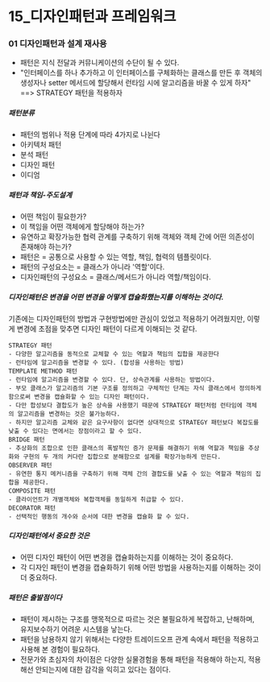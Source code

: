 # 15_디자인패턴과 프레임워크
### 01 디자인패턴과 설계 재사용
- 패턴은 지식 전달과 커뮤니케이션의 수단이 될 수 있다.
- "인터페이스를 하나 추가하고 이 인터페이스를 구체화하는 클래스를 만든 후 객체의 생성자나 setter 메서드에 할당해서 런타임 시에 알고리즘을 바꿀 수 있게 하자" ==> STRATEGY 패턴을 적용하자

##### 패턴분류
- 패턴의 범위나 적용 단계에 따라 4가지로 나뉜다
- 아키텍처 패턴
- 분석 패턴
- 디자인 패턴
- 이디엄

##### 패턴과 책임-주도설계
- 어떤 책임이 필요한가?
- 이 책임을 어떤 객체에게 할당해야 하는가?
- 유연하고 확장가능한 협력 관계를 구축하기 위해 객체와 객체 간에 어떤 의존성이 존재해야 하는가?
- 패턴은 = 공통으로 사용할 수 있는 역할, 책임, 협력의 템플릿이다.
- 패턴의 구성요소는 = 클래스가 아니라 '역할'이다.
- 디자인패턴의 구성요소 = 클래스/메서드가 아니라 역할/책임이다.

##### 디자인패턴은 변경을 어떤 변경을 어떻게 캡슐화했는지를 이해하는 것이다.
기존에는 디자인패턴의 방법과 구현방법에만 관심이 있었고 적용하기 어려웠지만, 이렇게 변경에 초점을 맞추면 디자인 패턴이 다르게 이해되는 것 같다.
```
STRATEGY 패턴
- 다양한 알고리즘을 동적으로 교체할 수 있는 역할과 책임의 집합을 제공한다
- 런타임에 알고리즘을 변경할 수 있다. (합성을 사용하는 방법)
TEMPLATE METHOD 패턴
- 런타임에 알고리즘을 변경할 수 있다. 단, 상속관계를 사용하는 방법이다.
- 부모 클래스가 알고리즘의 기본 구조를 정의하고 구체적인 단계는 자식 클래스에서 정의하게 함으로써 변경을 캡슐화할 수 있는 디자인 패턴이다.
- 다만 합성보다 결합도가 높은 상속을 사용했기 때문에 STRATEGY 패턴처럼 런타임에 객체의 알고리즘을 변경하는 것은 불가능하다.
- 하지만 알고리즘 교체와 같은 요구사항이 없다면 상대적으로 STRATEGY 패턴보다 복잡도를 낮출 수 있다는 면에서는 장점이라고 할 수 있다.
BRIDGE 패턴
- 추상화의 조합으로 인한 클래스의 폭발적인 증가 문제를 해결하기 위해 역할과 책임을 추상화와 구현의 두 개의 커다란 집합으로 분해함으로 설계를 확장가능하게 만든다.
OBSERVER 패턴
- 유연한 통지 메커니즘을 구축하기 위해 객체 간의 결합도를 낮출 수 있는 역할과 책임의 집합을 제공한다.
COMPOSITE 패턴
- 클라이언트가 개별객체와 복합객체를 동일하게 취급할 수 있다.
DECORATOR 패턴
- 선택적인 행동의 개수와 순서에 대한 변경을 캡슐화 할 수 있다.
```

##### 디자인패턴에서 중요한 것은
- 어떤 디자인 패턴이 어떤 변경을 캡슐화하는지를 이해하는 것이 중요하다.
- 각 디자인 패턴이 변경을 캡슐화하기 위해 어떤 방법을 사용하는지를 이해하는 것이 더 중요하다.

##### 패턴은 출발점이다
- 패턴이 제시하는 구조를 맹목적으로 따르는 것은 불필요하게 복잡하고, 난해하며, 유지보수하기 어려운 시스템을 낳는다.
- 패턴을 남용하지 않기 위해서는 다양한 트레이드오프 관계 속에서 패턴을 적용하고 사용해 본 경험이 필요하다.
- 전문가와 초심자의 차이점은 다양한 실물경험을 통해 패턴을 적용해야 하는지, 적용해선 안되는지에 대한 감각을 익히고 있다는 점이다.

